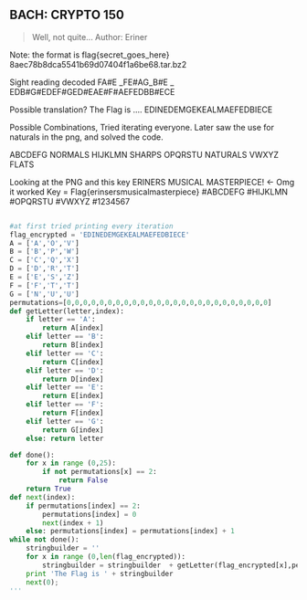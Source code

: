 BACH: CRYPTO 150
----------------------

>Well, not quite...
>Author: Eriner

Note: the format is flag{secret_goes_here}
8aec78b8dca5541b69d07404f1a6be68.tar.bz2

Sight reading decoded
FA#E _FE#AG_B#E _ EDB#G#EDEF#GED#EAE#F#AEFEDBB#ECE

Possible translation?
The Flag is .... EDINEDEMGEKEALMAEFEDBIECE

Possible Combinations, Tried iterating everyone.
Later saw the use for naturals in the png, and solved the code.

ABCDEFG NORMALS
HIJKLMN SHARPS
OPQRSTU NATURALS
VWXYZ   FLATS

Looking at the PNG and this key
ERINERS MUSICAL MASTERPIECE! <- Omg it worked
Key = Flag{erinsersmusicalmasterpiece}
#ABCDEFG
#HIJKLMN
#OPQRSTU
#VWXYZ
#1234567

```python

#at first tried printing every iteration
flag_encrypted = 'EDINEDEMGEKEALMAEFEDBIECE'
A = ['A','O','V']
B = ['B','P','W']
C = ['C','Q','X']
D = ['D','R','T']
E = ['E','S','Z']
F = ['F','T','T']
G = ['N','U','U']
permutations=[0,0,0,0,0,0,0,0,0,0,0,0,0,0,0,0,0,0,0,0,0,0,0,0,0]
def getLetter(letter,index):
	if letter == 'A':
		return A[index]
	elif letter == 'B':
		return B[index]
	elif letter == 'C':
		return C[index]
	elif letter == 'D':
		return D[index]
	elif letter == 'E':
		return E[index]
	elif letter == 'F':
		return F[index]
	elif letter == 'G':
		return G[index]
	else: return letter

def done():
	for x in range (0,25):
		if not permutations[x] == 2:
			return False
	return True
def next(index):
	if permutations[index] == 2:
		permutations[index] = 0
		next(index + 1)
	else: permutations[index] = permutations[index] + 1
while not done():
	stringbuilder = ''
	for x in range (0,len(flag_encrypted)):
		stringbuilder = stringbuilder  + getLetter(flag_encrypted[x],permutations[x])
	print 'The Flag is ' + stringbuilder
	next(0);
'''

